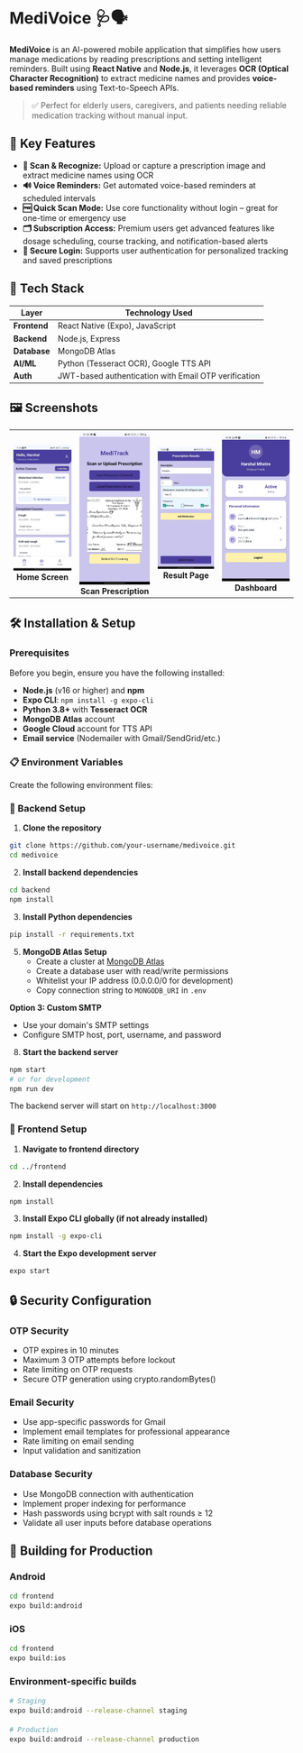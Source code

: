 # MediVoice 🩺🗣️

**MediVoice** is an AI-powered mobile application that simplifies how users manage medications by reading prescriptions and setting intelligent reminders. Built using **React Native** and **Node.js**, it leverages **OCR (Optical Character Recognition)** to extract medicine names and provides **voice-based reminders** using Text-to-Speech APIs.

> ✅ Perfect for elderly users, caregivers, and patients needing reliable medication tracking without manual input.

## 📱 Key Features

- **📸 Scan & Recognize:** Upload or capture a prescription image and extract medicine names using OCR
- **🔊 Voice Reminders:** Get automated voice-based reminders at scheduled intervals
- **🆓 Quick Scan Mode:** Use core functionality without login – great for one-time or emergency use
- **🗂️ Subscription Access:** Premium users get advanced features like dosage scheduling, course tracking, and notification-based alerts
- **🔐 Secure Login:** Supports user authentication for personalized tracking and saved prescriptions

## 🧰 Tech Stack

| Layer        | Technology Used                             |
|--------------|----------------------------------------------|
| **Frontend** | React Native (Expo), JavaScript              |
| **Backend**  | Node.js, Express                             |
| **Database** | MongoDB Atlas                                |
| **AI/ML**    | Python (Tesseract OCR), Google TTS API       |
| **Auth**     | JWT-based authentication with Email OTP verification |

## 🖼️ Screenshots

<div align="center">
  <table>
    <tr>
      <td align="center">
        <img src="screenshots/homePage.jpg" alt="Home Screen" width="200"/><br>
        <b>Home Screen</b>
      </td>
      <td align="center">
        <img src="screenshots/scannerPAge.jpg" alt="Scan Screen" width="200"/><br>
        <b>Scan Prescription</b>
      </td>
      <td align="center">
        <img src="screenshots/resultPage.jpg" alt="Result Screen" width="200"/><br>
        <b>Result Page</b>
      </td>
      <td align="center">
        <img src="screenshots/profilePage.jpg" alt="User Dashboard" width="200"/><br>
        <b>Dashboard</b>
      </td>
    </tr>
  </table>
</div>

## 🛠️ Installation & Setup

### Prerequisites

Before you begin, ensure you have the following installed:

- **Node.js** (v16 or higher) and **npm**
- **Expo CLI**: `npm install -g expo-cli`
- **Python 3.8+** with **Tesseract OCR**
- **MongoDB Atlas** account
- **Google Cloud** account for TTS API
- **Email service** (Nodemailer with Gmail/SendGrid/etc.)

### 📋 Environment Variables

Create the following environment files:


### 🔧 Backend Setup

1. **Clone the repository**
```bash
git clone https://github.com/your-username/medivoice.git
cd medivoice
```

2. **Install backend dependencies**
```bash
cd backend
npm install
```

3. **Install Python dependencies**
```bash
pip install -r requirements.txt
```





5. **MongoDB Atlas Setup**
   - Create a cluster at [MongoDB Atlas](https://cloud.mongodb.com/)
   - Create a database user with read/write permissions
   - Whitelist your IP address (0.0.0.0/0 for development)
   - Copy connection string to `MONGODB_URI` in `.env`


**Option 3: Custom SMTP**
   - Use your domain's SMTP settings
   - Configure SMTP host, port, username, and password

8. **Start the backend server**
```bash
npm start
# or for development
npm run dev
```

The backend server will start on `http://localhost:3000`

### 📱 Frontend Setup

1. **Navigate to frontend directory**
```bash
cd ../frontend
```

2. **Install dependencies**
```bash
npm install
```

3. **Install Expo CLI globally (if not already installed)**
```bash
npm install -g expo-cli
```

4. **Start the Expo development server**
```bash
expo start
```



## 🔒 Security Configuration


### OTP Security
- OTP expires in 10 minutes
- Maximum 3 OTP attempts before lockout
- Rate limiting on OTP requests
- Secure OTP generation using crypto.randomBytes()

### Email Security
- Use app-specific passwords for Gmail
- Implement email templates for professional appearance
- Rate limiting on email sending
- Input validation and sanitization

### Database Security
- Use MongoDB connection with authentication
- Implement proper indexing for performance
- Hash passwords using bcrypt with salt rounds ≥ 12
- Validate all user inputs before database operations





## 📱 Building for Production

### Android
```bash
cd frontend
expo build:android
```

### iOS
```bash
cd frontend
expo build:ios
```

### Environment-specific builds
```bash
# Staging
expo build:android --release-channel staging

# Production
expo build:android --release-channel production
```


